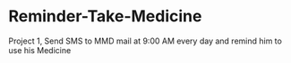 # Reminder-Take-Medicine
Project 1, Send SMS to MMD mail at 9:00 AM every day and remind him to use his Medicine
